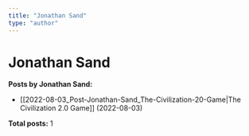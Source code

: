 ```yaml
---
title: "Jonathan Sand"
type: "author"
---
```


# Jonathan Sand

**Posts by Jonathan Sand:**

- [[2022-08-03_Post-Jonathan-Sand_The-Civilization-20-Game|The Civilization 2.0 Game]] (2022-08-03)

**Total posts:** 1
